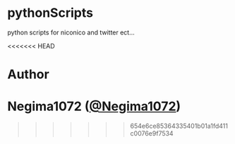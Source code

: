 # pythonScripts
python scripts for niconico and twitter ect...

<<<<<<< HEAD
<!-- START doctoc -->
<!-- END doctoc -->

# Author
Negima1072 ([@Negima1072](https://twitter.com/Negima1072))
=======
<!-- START doctoc generated TOC please keep comment here to allow auto update -->
<!-- DON'T EDIT THIS SECTION, INSTEAD RE-RUN doctoc TO UPDATE -->



<!-- END doctoc generated TOC please keep comment here to allow auto update -->
>>>>>>> 654e6ce85364335401b01a1fd411c0076e9f7534
